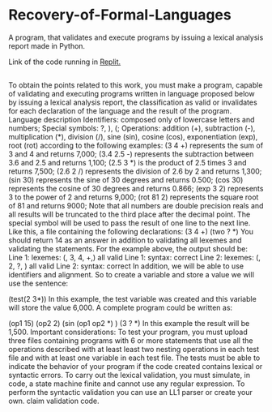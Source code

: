 # Recovery-of-Formal-Languages

A program, that validates and execute programs by issuing a lexical analysis report made in Python.

Link of the code running in <a href="https://replit.com/@ThomasFrentzel/Recovery-of-formal-languages?v=1">Replit.</a>

##

To obtain the points related to this work, you must make a program, capable of validating and executing programs written in
language proposed below by issuing a lexical analysis report, the classification as valid or
invalidates for each declaration of the language and the result of the program.
Language description
Identifiers: composed only of lowercase letters and numbers;
Special symbols: ?, ), (;
Operations: addition (+), subtraction (-), multiplication (*), division (/), sine (sin), cosine (cos),
exponentiation (exp), root (rot) according to the following examples:
(3 4 +) represents the sum of 3 and 4 and returns 7,000;
   (3.4 2.5 -) represents the subtraction between 3.6 and 2.5 and returns 1,100;
(2.5 3 *) is the product of 2.5 times 3 and returns 7,500;
(2.6 2 /) represents the division of 2.6 by 2 and returns 1,300;
    (sin 30) represents the sine of 30 degrees and returns 0.500;
    (cos 30) represents the cosine of 30 degrees and returns 0.866;
    (exp 3 2) represents 3 to the power of 2 and returns 9,000;
    (rot 81 2) represents the square root of 81 and returns 9000;
Note that all numbers are double precision reals and all results will be
truncated to the third place after the decimal point.
The special symbol will be used to pass the result of one line to the next line. Like this,
a file containing the following declarations:
(3 4 +)
(two ? *)
You should return 14 as an answer in addition to validating all lexemes and validating the
statements. For the example above, the output should be:
Line 1: lexemes: (, 3, 4, +,) all valid
Line 1: syntax: correct
Line 2: lexemes: (, 2, ?, ) all valid
Line 2: syntax: correct
In addition, we will be able to use identifiers and alignment. So to create a variable and
store a value we will use the sentence:
  
(test(2 3*))
In this example, the test variable was created and this variable will store the value 6,000.
A complete program could be written as:
  
(op1 15)
(op2 2)
(sin (op1 op2 *) )
(3 ? *)
In this example the result will be 1,500.
Important considerations: To test your program, you must upload three files
containing programs with 6 or more statements that use all the operations described with at least
least two nesting operations in each test file and with at least one variable in
each test file.
The tests must be able to indicate the behavior of your program if the code created
contains lexical or syntactic errors.
To carry out the lexical validation, you must simulate, in code, a state machine
finite and cannot use any regular expression.
To perform the syntactic validation you can use an LL1 parser or create your own.
claim validation code.
